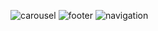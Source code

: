![carousel](https://user-images.githubusercontent.com/39157319/40359168-5ea66c80-5ddf-11e8-8fc5-fcdcee2066ef.png)
![footer](https://user-images.githubusercontent.com/39157319/40359320-f061ec8a-5ddf-11e8-9ef1-b644b959f515.png)
![navigation](https://user-images.githubusercontent.com/39157319/40359389-324429e2-5de0-11e8-9aa0-f730e7083771.png)
